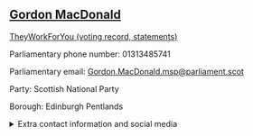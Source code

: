 ## <a href="https://www.parliament.scot/msps/current-and-previous-msps/gordon-macdonald">Gordon MacDonald</a>

<a href="https://www.theyworkforyou.com/mp/25095/gordon_macdonald">TheyWorkForYou (voting record, statements)</a> 

Parliamentary phone number: 01313485741 

Parliamentary email: Gordon.MacDonald.msp@parliament.scot 

Party: Scottish National Party 

Borough: Edinburgh Pentlands 

<details><summary>Extra contact information and social media</summary> 
<li>Parliamentary address: The Scottish Parliament, EH99 1SP, Edinburgh</li>
<li>Local office address: 9 Kingsknowe Park, Edinburgh, EH14 2JQ</li>
<li>Local office phone number: 01314430595</li>
<li>Twitter:</li>
<li>Facebook:</li>
<li>Website:</li>
</details>